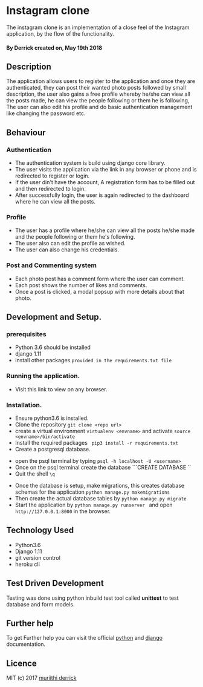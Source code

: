 # Instagram clone

 The instagram clone is an implementation of a close feel of the Instagram application, by the flow of the functionality.
#### By **Derrick** created on, May 19th 2018 

## Description
The application allows users to register to the application and once they are authenticated, they can post their wanted photo posts followed by small description, the user also gains a free profile
whereby he/she can view all the posts made, he can view the people following or them he is following, 
The user can also edit his profile and do basic authentication management like changing the password etc.

## Behaviour

### Authentication
+ The authentication system is build using django core library.
+ The user visits the application via the link in any browser or phone and is redirected to register or login.
+ If the user din't have the account, A registration form has to be filled out and then redirected to login.
+ After successfully login, the user is again redirected to the dashboard where he can view all the posts.

### Profile
+ The user has a profile where he/she can view all the posts he/she made and the people following or them he's following.
+ The user also can edit the profile as wished.
+ The user can also change his credentials.

### Post and Commenting system
+ Each photo post has a comment form where the user can comment.
+ Each post shows the number of likes and comments.
+ Once a post is clicked, a modal popsup with more details about that photo.


## Development and Setup.

### prerequisites

+ Python 3.6 should be installed
+ django 1.11
+ install other packages ```provided in the requirements.txt file```

### Running the application.
+ Visit this link to view on any browser.

### Installation.
+ Ensure python3.6 is installed.
+ Clone the repository  ```git clone <repo url>  ```
+ create a virtual environment ```virtualenv <envname>``` and activate ```source <envname>/bin/activate```
+ Install the required packages ``` pip3 install -r requirements.txt```
+ Create a postgresql database.
- open the psql terminal by typing ```psql -h localhost -U <username>```
- Once on the psql terminal create the database ```CREATE DATABASE <dbname>``
- Quit the shell ```\q```
+ Once the database is setup, make migrations, this creates database schemas for the application  ```python manage.py makemigrations```
+ Then create the actual database tables by ```python manage.py migrate```
+ Start the application by ```python manage.py runserver ``` and open ```http://127.0.0.1:8000``` in the browser.

## Technology Used
+ Python3.6
+ Django 1.11
+ git version control
+ heroku cli

## Test Driven Development
Testing was done using python inbuild test tool called **unittest** to test database and form models.


## Further help
To get Further help you can visit the official [python](https://www.python.org/) and [django](http://djangoproject.com/ ) documentation.

## Licence
MIT (c) 2017 [muriithi derrick](https://github.com/muriithiderro)